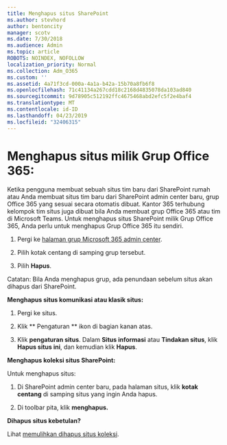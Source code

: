 ```yaml
---
title: Menghapus situs SharePoint
ms.author: stevhord
author: bentoncity
manager: scotv
ms.date: 7/30/2018
ms.audience: Admin
ms.topic: article
ROBOTS: NOINDEX, NOFOLLOW
localization_priority: Normal
ms.collection: Adm_O365
ms.custom: ''
ms.assetid: 4a71f3cd-000a-4a1a-b42a-15b70a8fb6f8
ms.openlocfilehash: 71c41134a267cdd18c2168d4835078da103ad840
ms.sourcegitcommit: 9d78905c512192ffc4675468abd2efc5f2e4baf4
ms.translationtype: MT
ms.contentlocale: id-ID
ms.lasthandoff: 04/23/2019
ms.locfileid: "32406315"
---
```

# <a name="delete-sites-that-belong-to-an-office-365-group"></a>Menghapus situs milik Grup Office 365:

Ketika pengguna membuat sebuah situs tim baru dari SharePoint rumah atau Anda membuat situs tim baru dari SharePoint admin center baru, grup Office 365 yang sesuai secara otomatis dibuat. Kantor 365 terhubung kelompok tim situs juga dibuat bila Anda membuat grup Office 365 atau tim di Microsoft Teams. Untuk menghapus situs SharePoint milik Grup Office 365, Anda perlu untuk menghapus Grup Office 365 itu sendiri. 
  
1. Pergi ke [halaman grup Microsoft 365 admin center](https://portal.office.com/adminportal/home#/groups).
    
2. Pilih kotak centang di samping grup tersebut.
    
3. Pilih **Hapus**.
    
Catatan: Bila Anda menghapus grup, ada penundaan sebelum situs akan dihapus dari SharePoint.
  
**Menghapus situs komunikasi atau klasik situs:**

1. Pergi ke situs.
  
2. Klik ** Pengaturan ** ikon di bagian kanan atas. 
  
3. Klik **pengaturan situs**. Dalam **Situs informasi** atau **Tindakan situs**, klik **Hapus situs ini**, dan kemudian klik **Hapus**.
  
**Menghapus koleksi situs SharePoint:**

Untuk menghapus situs:
  
1. Di SharePoint admin center baru, pada halaman situs, klik **kotak centang** di samping situs yang ingin Anda hapus. 
    
2. Di toolbar pita, klik **menghapus.**
    
**Dihapus situs kebetulan?**

Lihat [memulihkan dihapus situs koleksi](https://go.microsoft.com/fwlink/?linkid=867660).
  

